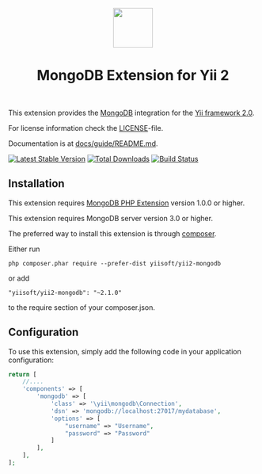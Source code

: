 <p align="center">
    <a href="https://www.mongodb.com/" target="_blank" rel="external">
        <img src="https://webassets.mongodb.com/_com_assets/cms/mongodb-logo-rgb-j6w271g1xn.jpg" height="80px">
    </a>
    <h1 align="center">MongoDB Extension for Yii 2</h1>
    <br>
</p>

This extension provides the [MongoDB](https://www.mongodb.com/) integration for the [Yii framework 2.0](http://www.yiiframework.com).

For license information check the [LICENSE](LICENSE.md)-file.

Documentation is at [docs/guide/README.md](docs/guide/README.md).

[![Latest Stable Version](https://poser.pugx.org/yiisoft/yii2-mongodb/v/stable.png)](https://packagist.org/packages/yiisoft/yii2-mongodb)
[![Total Downloads](https://poser.pugx.org/yiisoft/yii2-mongodb/downloads.png)](https://packagist.org/packages/yiisoft/yii2-mongodb)
[![Build Status](https://github.com/yiisoft/yii2-mongodb/workflows/build/badge.svg)](https://github.com/yiisoft/yii2-mongodb/actions)


Installation
------------

This extension requires [MongoDB PHP Extension](http://us1.php.net/manual/en/set.mongodb.php) version 1.0.0 or higher.

This extension requires MongoDB server version 3.0 or higher.

The preferred way to install this extension is through [composer](http://getcomposer.org/download/).

Either run

```
php composer.phar require --prefer-dist yiisoft/yii2-mongodb
```

or add

```
"yiisoft/yii2-mongodb": "~2.1.0"
```

to the require section of your composer.json.

Configuration
-------------

To use this extension, simply add the following code in your application configuration:

```php
return [
    //....
    'components' => [
        'mongodb' => [
            'class' => '\yii\mongodb\Connection',
            'dsn' => 'mongodb://localhost:27017/mydatabase',
            'options' => [
                "username" => "Username",
                "password" => "Password"
            ]
        ],
    ],
];
```
